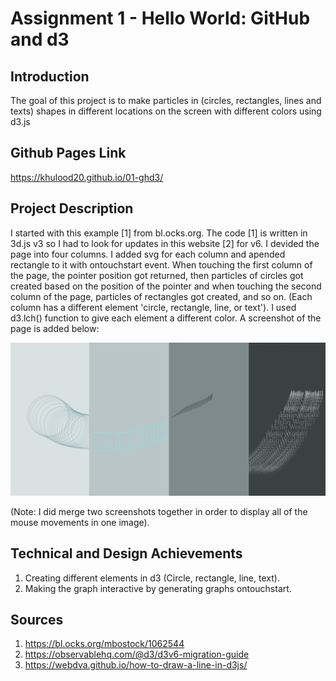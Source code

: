 Assignment 1 - Hello World: GitHub and d3  
===

Introduction
---

The goal of this project is to make particles in (circles, rectangles, lines and texts) shapes in different locations on the screen with different colors using d3.js

Github Pages Link
---

https://khulood20.github.io/01-ghd3/

Project Description
---

I started with this example [1] from bl.ocks.org. The code [1] is written in 3d.js v3 so I had to look for updates in this website [2] for v6. 
I devided the page into four columns. I added svg for each column and apended rectangle to it with ontouchstart event. 
When touching the first column of the page, the pointer position got returned, then particles of circles got created based on the position of the pointer and when touching the second column of the page, particles of rectangles got created, and so on. (Each column has a different element 'circle, rectangle, line, or text'). I used d3.lch() function to give each element a different color. A screenshot of the page is added below:

![alt text](ScreenShot.png)

(Note: I did merge two screenshots together in order to display all of the mouse movements in one image).

Technical and Design Achievements
---

1. Creating different elements in d3 (Circle, rectangle, line, text).
2. Making the graph interactive by generating graphs ontouchstart.

Sources
---

1) https://bl.ocks.org/mbostock/1062544
2) https://observablehq.com/@d3/d3v6-migration-guide
3) https://webdva.github.io/how-to-draw-a-line-in-d3js/
